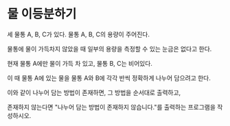 # 물 이등분하기

세 물통 A, B, C가 있다. 물통 A, B, C의 용량이 주어진다. 

물통에 물이 가득차지 않았을 때 일부의 용량을 측정할 수 있는 눈금은 없다고 한다.

현재 물통 A에만 물이 가득 차 있고, 물통 B, C는 비어있다.

이 때 물통 A에 있는 물을 물통 A와 B에 각각 반씩 정확하게 나누어 담으려고 한다.

이와 같이 나누어 담는 방법이 존재하면, 그 방법을 순서대로 출력하고,

존재하지 않는다면 "나누어 담는 방법이 존재하지 않습니다."를 출력하는 프로그램을 작성하시오.

